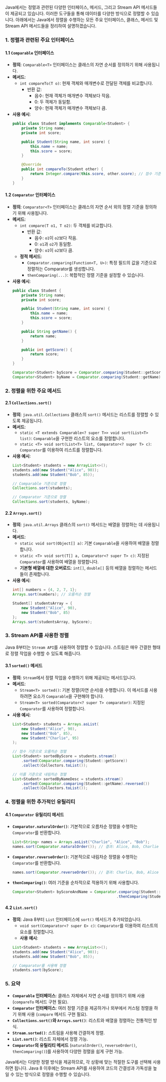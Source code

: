 Java에서는 정렬과 관련된 다양한 인터페이스, 메서드, 그리고 Stream API 메서드들이 제공되고 있습니다. 이러한 도구들을 통해 데이터를 다양한 방식으로 정렬할 수 있습니다. 아래에서는 Java에서 정렬을 수행하는 모든 주요 인터페이스, 클래스, 메서드 및 Stream API 메서드들을 정리하여 설명하겠습니다.

### 1. 정렬과 관련된 주요 인터페이스
#### 1.1 `Comparable` 인터페이스
- **정의**: `Comparable<T>` 인터페이스는 클래스의 자연 순서를 정의하기 위해 사용됩니다.
- **메서드**:
  - `int compareTo(T o)`: 현재 객체와 매개변수로 전달된 객체를 비교합니다.
    - 반환 값:
      - 음수: 현재 객체가 매개변수 객체보다 작음.
      - 0: 두 객체가 동일함.
      - 양수: 현재 객체가 매개변수 객체보다 큼.
- **사용 예시**:
  ```java
  public class Student implements Comparable<Student> {
      private String name;
      private int score;

      public Student(String name, int score) {
          this.name = name;
          this.score = score;
      }

      @Override
      public int compareTo(Student other) {
          return Integer.compare(this.score, other.score); // 점수 기준 오름차순 정렬
      }
  }
  ```

#### 1.2 `Comparator` 인터페이스
- **정의**: `Comparator<T>` 인터페이스는 클래스의 자연 순서 외의 정렬 기준을 정의하기 위해 사용됩니다.
- **메서드**:
  - `int compare(T o1, T o2)`: 두 객체를 비교합니다.
    - 반환 값:
      - 음수: `o1`이 `o2`보다 작음.
      - 0: `o1`과 `o2`가 동일함.
      - 양수: `o1`이 `o2`보다 큼.
  - **정적 메서드**:
    - `Comparator.comparing(Function<T, U>)`: 특정 필드의 값을 기준으로 정렬하는 Comparator를 생성합니다.
    - `thenComparing(...)`: 복합적인 정렬 기준을 설정할 수 있습니다.
- **사용 예시**:
  ```java
  public class Student {
      private String name;
      private int score;

      public Student(String name, int score) {
          this.name = name;
          this.score = score;
      }

      public String getName() {
          return name;
      }

      public int getScore() {
          return score;
      }
  }

  Comparator<Student> byScore = Comparator.comparing(Student::getScore);
  Comparator<Student> byName = Comparator.comparing(Student::getName);
  ```

### 2. 정렬을 위한 주요 메서드
#### 2.1 `Collections.sort()`
- **정의**: `java.util.Collections` 클래스의 `sort()` 메서드는 리스트를 정렬할 수 있도록 제공됩니다.
- **메서드**:
  - `static <T extends Comparable<? super T>> void sort(List<T> list)`: `Comparable`을 구현한 리스트의 요소를 정렬합니다.
  - `static <T> void sort(List<T> list, Comparator<? super T> c)`: `Comparator`를 이용하여 리스트를 정렬합니다.
- **사용 예시**:
  ```java
  List<Student> students = new ArrayList<>();
  students.add(new Student("Alice", 90));
  students.add(new Student("Bob", 85));

  // Comparable 기준으로 정렬
  Collections.sort(students);

  // Comparator 기준으로 정렬
  Collections.sort(students, byName);
  ```

#### 2.2 `Arrays.sort()`
- **정의**: `java.util.Arrays` 클래스의 `sort()` 메서드는 배열을 정렬하는 데 사용됩니다.
- **메서드**:
  - `static void sort(Object[] a)`: 기본 `Comparable`을 사용하여 배열을 정렬합니다.
  - `static <T> void sort(T[] a, Comparator<? super T> c)`: 지정된 `Comparator`를 사용하여 배열을 정렬합니다.
  - **기본형 배열에 대한 오버로드**: `int[]`, `double[]` 등의 배열을 정렬하는 메서드들이 존재합니다.
- **사용 예시**:
  ```java
  int[] numbers = {4, 2, 7, 1};
  Arrays.sort(numbers); // 오름차순 정렬

  Student[] studentsArray = {
      new Student("Alice", 90),
      new Student("Bob", 85)
  };
  Arrays.sort(studentsArray, byScore);
  ```

### 3. Stream API를 사용한 정렬
Java 8부터는 `Stream API`를 사용하여 정렬할 수 있습니다. 스트림은 매우 간결한 형태로 정렬 작업을 수행할 수 있도록 해줍니다.

#### 3.1 `sorted()` 메서드
- **정의**: `Stream`에서 정렬 작업을 수행하기 위해 제공되는 메서드입니다.
- **메서드**:
  - `Stream<T> sorted()`: 기본 정렬(자연 순서)을 수행합니다. 이 메서드를 사용하려면 요소가 `Comparable`을 구현해야 합니다.
  - `Stream<T> sorted(Comparator<? super T> comparator)`: 지정된 `Comparator`를 사용하여 정렬합니다.
- **사용 예시**:
  ```java
  List<Student> students = Arrays.asList(
      new Student("Alice", 90),
      new Student("Bob", 85),
      new Student("Charlie", 95)
  );

  // 점수 기준으로 오름차순 정렬
  List<Student> sortedByScore = students.stream()
      .sorted(Comparator.comparing(Student::getScore))
      .collect(Collectors.toList());

  // 이름 기준으로 내림차순 정렬
  List<Student> sortedByNameDesc = students.stream()
      .sorted(Comparator.comparing(Student::getName).reversed())
      .collect(Collectors.toList());
  ```

### 4. 정렬을 위한 추가적인 유틸리티
#### 4.1 `Comparator` 유틸리티 메서드
- **`Comparator.naturalOrder()`**: 기본적으로 오름차순 정렬을 수행하는 `Comparator`를 반환합니다.
  ```java
  List<String> names = Arrays.asList("Charlie", "Alice", "Bob");
  names.sort(Comparator.naturalOrder()); // 결과: Alice, Bob, Charlie
  ```
- **`Comparator.reverseOrder()`**: 기본적으로 내림차순 정렬을 수행하는 `Comparator`를 반환합니다.
  ```java
  names.sort(Comparator.reverseOrder()); // 결과: Charlie, Bob, Alice
  ```
- **`thenComparing()`**: 여러 기준을 순차적으로 적용하기 위해 사용합니다.
  ```java
  Comparator<Student> byScoreAndName = Comparator.comparing(Student::getScore)
                                                 .thenComparing(Student::getName);
  ```

#### 4.2 `List.sort()`
- **정의**: Java 8부터 `List` 인터페이스에 `sort()` 메서드가 추가되었습니다.
  - `void sort(Comparator<? super E> c)`: `Comparator`를 이용하여 리스트의 요소를 정렬합니다.
  - **사용 예시**:
  ```java
  List<Student> students = new ArrayList<>();
  students.add(new Student("Alice", 90));
  students.add(new Student("Bob", 85));
  
  // Comparator를 사용해 정렬
  students.sort(byScore);
  ```

### 5. 요약
- **`Comparable` 인터페이스**: 클래스 자체에서 자연 순서를 정의하기 위해 사용 (`compareTo` 메서드 구현 필요).
- **`Comparator` 인터페이스**: 여러 정렬 기준을 제공하거나 외부에서 커스텀 정렬을 하기 위해 사용 (`compare` 메서드 구현 필요).
- **`Collections.sort()`와 `Arrays.sort()`**: 리스트와 배열을 정렬하는 전통적인 방식.
- **`Stream.sorted()`**: 스트림을 사용해 간결하게 정렬.
- **`List.sort()`**: 리스트 자체에서 정렬 가능.
- **`Comparator`의 유틸리티 메서드** (`naturalOrder()`, `reverseOrder()`, `thenComparing()`)를 사용하여 다양한 정렬을 쉽게 구현 가능.

Java에서는 다양한 정렬 방식을 제공하므로, 각 상황에 맞는 적절한 도구를 선택해 사용하면 됩니다. Java 8 이후에는 Stream API를 사용하여 코드의 간결성과 가독성을 높일 수 있는 방식으로 정렬을 수행할 수 있습니다.